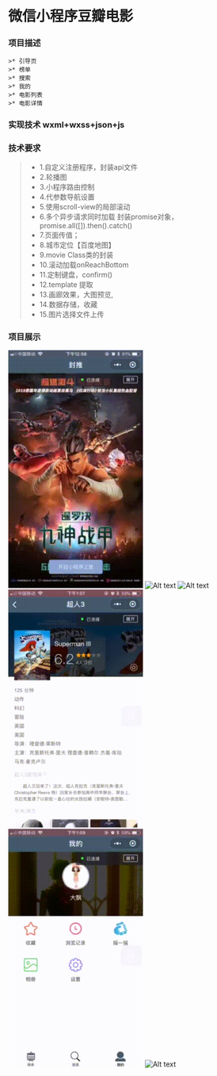 # 微信小程序豆瓣电影

### 项目描述
	>* 引导页
	>* 榜单
	>* 搜索
	>* 我的
	>* 电影列表
	>* 电影详情
### 实现技术 wxml+wxss+json+js
### 技术要求
>* 1.自定义注册程序，封装api文件
>* 2.轮播图
>* 3.小程序路由控制
>* 4.代参数导航设置
>* 5.使用scroll-view的局部滚动
>* 6.多个异步请求同时加载 封装promise对象，promise.all([]).then().catch()
>* 7.页面传值；
>* 8.城市定位【百度地图】
>* 9.movie Class类的封装
>* 10.滚动加载onReachBottom
>* 11.定制键盘，confirm()
>* 12.template 提取
>* 13.画廊效果，大图预览,
>* 14.数据存储，收藏
>* 15.图片选择文件上传

### 项目展示
![Alt text](https://github.com/gaomeiting/doubanwx/blob/master/images/ScreenRecording_06-27-2018-12-56-00.gif)
![Alt text](https://github.com/gaomeiting/doubanwx/blob/master/images/ScreenRecording_06-27-2018-12-59-51.gif)
![Alt text](https://github.com/gaomeiting/doubanwx/blob/master/images/ScreenRecording_06-27-2018-13-07-10.gif)
![Alt text](https://github.com/gaomeiting/doubanwx/blob/master/images/ScreenRecording_06-27-2018-13-07-57.gif)
![Alt text](https://github.com/gaomeiting/doubanwx/blob/master/images/ScreenRecording_06-27-2018-13-09-43.gif)
![Alt text](https://user-images.githubusercontent.com/6166576/36627844-fc2a74ce-1983-11e8-98b3-25efff7e1d2b.jpg)
